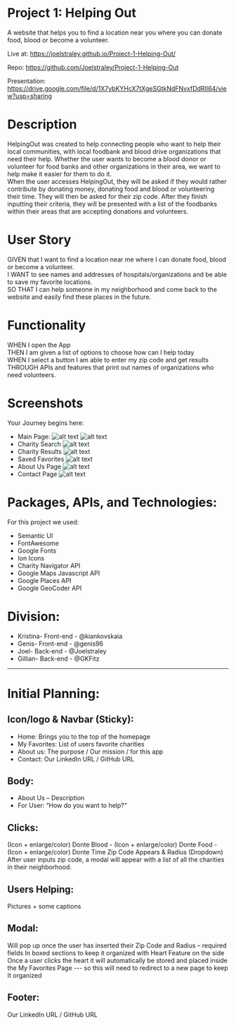 # Project 1: Helping Out

A website that helps you to find a location near you where you can donate food, blood or become a volunteer.

Live at: https://joelstraley.github.io/Project-1-Helping-Out/

Repo: https://github.com/Joelstraley/Project-1-Helping-Out

Presentation: https://drive.google.com/file/d/1X7ybKYHcX7tXgeSGtkNdFNvxfDdRII64/view?usp=sharing


# Description
HelpingOut was created to help connecting people who want to help their local communities, with local foodbank and blood drive organizations that need their help. Whether the user wants to become a blood donor or volunteer for food banks and other organizations in their area, we want to help make it easier for them to do it.<br />
When the user accesses HelpingOut, they will be asked if they would rather contribute by donating money, donating food and blood or volunteering their time. They will then be asked for their zip code. After they finish inputting their criteria, they will be presented with a list of the foodbanks within their areas that are accepting donations and volunteers.

# User Story
GIVEN that I want to find a location near me where I can donate food, blood or become a volunteer.<br />
I WANT to see names and addresses of hospitals/organizations and be able to save my favorite locations.<br />
SO THAT I can help someone in my neighborhood and come back to the website and easily find these places in the future.<br />


# Functionality
WHEN I open the App<br />
THEN I am given a list of options to choose how can I help today<br />
WHEN I select a button I am able to enter my zip code and get results<br />
THROUGH APIs and features that print out names of organizations who need volunteers. <br />

# Screenshots
Your Journey begins here: 
- Main Page: 
![alt text](https://github.com/Joelstraley/Project-1-Helping-Out/blob/main/assets/Screenshot-Main-header.png)
![alt text](https://github.com/Joelstraley/Project-1-Helping-Out/blob/main/assets/Screenshot-Main-buttons%20and%20footer.png)
- Charity Search
![alt text](https://github.com/Joelstraley/Project-1-Helping-Out/blob/main/assets/Screenshot-Main-zip%20code.png)
- Charity Results
![alt text](https://github.com/Joelstraley/Project-1-Helping-Out/blob/main/assets/Screenshot-Main-results.png)
- Saved Favorites
![alt text](https://github.com/Joelstraley/Project-1-Helping-Out/blob/main/assets/Screenshot-%20Favorites.png)
- About Us Page
![alt text](https://github.com/Joelstraley/Project-1-Helping-Out/blob/main/assets/Screenshot%20-%20About%20Us.png)
- Contact Page
![alt text](https://github.com/Joelstraley/Project-1-Helping-Out/blob/main/assets/Screenshot-%20Contact.png)





# Packages, APIs, and Technologies:
For this project we used: 
- Semantic UI 
- FontAwesome
- Google Fonts
- Ion Icons
- Charity Navigator API
- Google Maps Javascript API
- Google Places API
- Google GeoCoder API

# Division:
- Kristina- Front-end - @kiankovskaia
- Genis- Front-end - @genis96
- Joel- Back-end - @Joelstraley
- Gillian- Back-end - @GKFitz

--------------------------------------------------------

# Initial Planning: 

## Icon/logo & Navbar (Sticky):
- Home: Brings you to the top of the homepage
- My Favorites: List of users favorite charities 
- About us: The purpose / Our mission / for this app
- Contact: Our LinkedIn URL / GitHub URL

## Body:
- About Us – Description 
- For User: “How do you want to help?“

## Clicks: 
(Icon + enlarge/color) Donte Blood - (Icon + enlarge/color) Donte Food -(Icon + enlarge/color) Donte Time
Zip Code Appears & Radius (Dropdown)
After user inputs zip code, a modal will appear with a list of all the charities in their neighborhood.
## Users Helping:
Pictures + some captions 

## Modal:
Will pop up once the user has inserted their Zip Code and Radius – required fields
In boxed sections to keep it organized with Heart Feature on the side
Once a user clicks the heart it will automatically be stored and placed inside the My Favorites Page --- so this will need to redirect to a new page to keep It organized 

## Footer:
Our LinkedIn URL / GitHub URL
